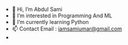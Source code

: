 - 👋 Hi, I’m Abdul Sami
- 👀 I’m interested in Programming And ML
- 🌱 I’m currently learning Python
- 📫 Contact Email : iamsamiumar@gmail.com
- 
<!---
AbdulSamiasSAMI/AbdulSamiasSAMI is a ✨ special ✨ repository because its `README.md` (this file) appears on your GitHub profile.
You can click the Preview link to take a look at your changes.
--->

